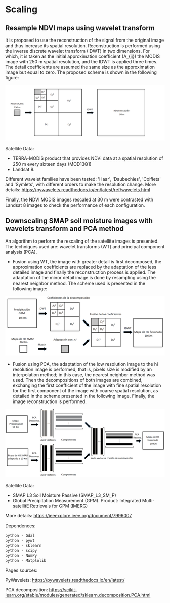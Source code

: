 # Scaling

## Resample NDVI maps using wavelet transform

It is proposed to use the reconstruction of the signal from the original image and thus increase its spatial resolution. Reconstruction is performed using the inverse discrete wavelet transform (IDWT) in two dimensions. For which, it is taken as the initial approximation coefficient (A_{ij}) the MODIS image with 250 m spatial resolution, and the IDWT is applied three times. The detail coefficients are assumed the same size as the approximation image but equal to zero. The proposed scheme is shown in the following figure:

<p align="center">
  <img width=650 src="scaling_NDVI_Modis.png"/>
</p>

Satellite Data:

  - TERRA-MODIS product that provides NDVI data at a spatial resolution of 250 m every sixteen days (MOD13Q1)
  - Landsat 8. 


Different wavelet families have been tested: 'Haar', 'Daubechies', 'Coiflets' and 'Symlets', with different orders to make the resolution change. More details: https://pywavelets.readthedocs.io/en/latest/ref/wavelets.html

Finally, the NDVI MODIS images rescaled at 30 m were contrasted with Landsat 8 images to check the performance of each configuration.



## Downscaling SMAP soil moisture images with wavelets transform and PCA method

An algorithm to perform the rescaling of the satellite images is presented. The techniques used are: wavelet transforms (WT) and principal component analysis (PCA).


* Fusion using WT, the image with greater detail is first decomposed, the approximation coefficients are replaced by the adaptation of the less detailed image and finally the reconstruction process is applied. The adaptation of the minor detail image is done by resampling using the nearest neighbor method. The scheme used is presented in the following image:

<p align="center">
  <img width=650 src="fusionWavelets.png"/>
</p>

* Fusion using PCA, the adaptation of the low resolution image to the hi resolution image is performed, that is, pixels size is modified by an interpolation method; in this case, the nearest neighbor method was used. Then the decompositions of both images are combined, exchanging the first coefficient of the image with fine spatial resolution for the first component of the image with coarse spatial resolution, as detailed in the scheme presented in the following image. Finally, the image reconstruction is performed.

<p align="center">
  <img width=650 src="fusionPCA.png"/>
</p>

Satellite Data:

  - SMAP L3 Soil Moisture Passive (SMAP_L3_SM_P)
  - Global Precipitation Measurement (GPM). Product: Integrated Multi-satellitE Retrievals for GPM (IMERG)

More details: https://ieeexplore.ieee.org/document/7996007





Dependences:
    
    python - Gdal
    python - pywt
    python - sklearn
    python - scipy
    python - NumPy
    python - Matplolib


Pages sources:

  PyWavelets: https://pywavelets.readthedocs.io/en/latest/

  PCA decomposition: https://scikit-learn.org/stable/modules/generated/sklearn.decomposition.PCA.html

